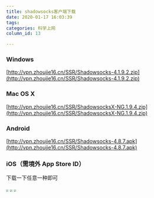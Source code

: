 ```yaml
---
title: shadowsocks客户端下载
date: 2020-01-17 16:03:39
tags:
categories: 科学上网
column_id: 13

---
```


### Windows

[http://vpn.zhoujie16.cn/SSR/Shadowsocks-4.1.9.2.zip](http://vpn.zhoujie16.cn/SSR/Shadowsocks-4.1.9.2.zip)



### Mac OS X

[http://vpn.zhoujie16.cn/SSR/ShadowsocksX-NG.1.9.4.zip](http://vpn.zhoujie16.cn/SSR/ShadowsocksX-NG.1.9.4.zip)



### Android

[http://vpn.zhoujie16.cn/SSR/Shadowsocks-4.8.7.apk](http://vpn.zhoujie16.cn/SSR/Shadowsocks-4.8.7.apk)



###  iOS（需境外 App Store ID）

下载一下任意一种即可

<img src="http://vpn.zhoujie16.cn/SSR/assets/ios_1.jpg" style="zoom:40%;" />


<img src="http://vpn.zhoujie16.cn/SSR/assets/ios_2.jpg" style="zoom:40%;" />


<img src="http://vpn.zhoujie16.cn/SSR/assets/ios_3.jpg" style="zoom:40%;" />

